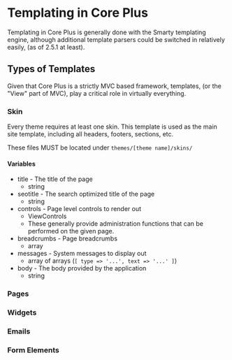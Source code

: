 # Templating in Core Plus

Templating in Core Plus is generally done with the Smarty templating engine, although additional template parsers could be switched in relatively easily, (as of 2.5.1 at least).

## Types of Templates

Given that Core Plus is a strictly MVC based framework, templates, (or the "View" part of MVC), play a critical role in virtually everything.

### Skin

Every theme requires at least one skin.  This template is used as the main site template, including all headers, footers, sections, etc.

These files MUST be located under `themes/[theme name]/skins/`

#### Variables

* title - The title of the page
	* string
* seotitle - The search optimized title of the page
	* string
* controls - Page level controls to render out
	* ViewControls
	* These generally provide administration functions that can be performed on the given page.
* breadcrumbs - Page breadcrumbs
	* array
* messages - System messages to display out
	* array of arrays (`[ type => '...', text => '...' ]`)
* body - The body provided by the application
	* string

### Pages
### Widgets
### Emails
### Form Elements